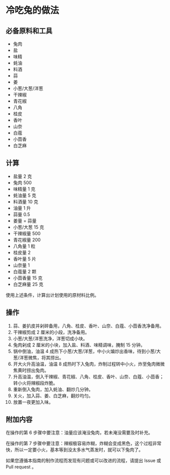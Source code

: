 # 冷吃兔的做法

## 必备原料和工具

- 兔肉
- 盐
- 味精
- 蚝油
- 料酒
- 蒜
- 姜
- 小葱/大葱/洋葱
- 干辣椒
- 青花椒
- 八角
- 桂皮
- 香叶
- 山奈
- 白蔻
- 小茴香
- 白芝麻

## 计算

- 盐量 2 克
- 兔肉 500 
- 味精量 1 克
- 蚝油量 5 克
- 料酒量 10 克
- 油量 1 升
- 蒜量 0.5
- 姜量 = 蒜量
- 小葱/大葱  15 克
- 干辣椒量 500 
- 青花椒量 200 
- 八角量 1 粒
- 桂皮量 2
- 香叶量 5 片
- 山奈量 1 
- 白蔻量 2 颗
- 小茴香量 15 克
- 白芝麻量 25 克

使用上述条件，计算出计划使用的原材料比例。

## 操作

1. 蒜、姜扒皮并剁碎备用，八角、桂皮、香叶、山奈、白蔻、小茴香洗净备用。
2. 干辣椒剪成 2 厘米的小段，洗净备用。
3. 小葱/大葱/洋葱洗净，洋葱切成小块。
4. 兔肉剁成 2 厘米的小块，加入盐、料酒、味精调味，腌制 15 分钟。
5. 锅中倒油，油温 4 成热下小葱/大葱/洋葱，中小火煸炒出香味，待到小葱/大葱/洋葱微焦，将其捞出。
6. 开大火升高油温，油温 8 成热时下入兔肉，炸制过程转中小火，炸至兔肉微微焦黄时捞出兔肉。
7. 升高油温，倒入干辣椒、青花椒、八角、桂皮、香叶、山奈、白蔻、小茴香；转小火将辣椒段炸脆。
8. 重新倒入兔肉，加入蚝油、翻炒几分钟。
9. 关火，加入蒜、姜、白芝麻，翻炒均匀。
10. 放置一夜更加入味。

## 附加内容

在操作的第 6 步骤中要注意：油量应该淹没兔肉，若未淹没需要及时补充。

在操作的第 7 步骤中要注意：辣椒极容易炸糊，炸糊会变成黑色，这个过程非常快，所以一定要小火，基本等到没太多水气蒸发时，就可以下兔肉了。

如果您遵循本指南的制作流程而发现有问题或可以改进的流程，请提出 Issue 或 Pull request 。

